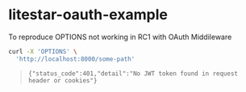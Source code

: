 # litestar-oauth-example

To reproduce OPTIONS not working in RC1 with OAuth Middileware

```bash
curl -X 'OPTIONS' \
  'http://localhost:8000/some-path' 

```
>`{"status_code":401,"detail":"No JWT token found in request header or cookies"}`
